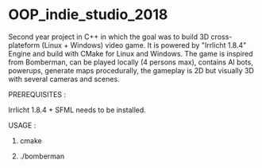 # OOP_indie_studio_2018
Second year project in C++ in which the goal was to build 3D cross-plateform (Linux + Windows) video game.
It is powered by "Irrlicht 1.8.4" Engine and build with CMake for Linux and Windows.
The game is inspired from Bomberman, can be played locally (4 persons max), contains AI bots, powerups, generate maps procedurally, the gameplay is 2D but visually 3D with several cameras and scenes.

PREREQUISITES :

Irrlicht 1.8.4 + SFML needs to be installed.

USAGE :

1) cmake

2) ./bomberman
